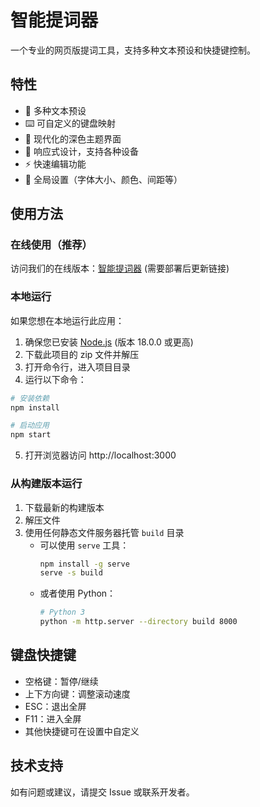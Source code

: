 # 智能提词器

一个专业的网页版提词工具，支持多种文本预设和快捷键控制。

## 特性

- 🎯 多种文本预设
- ⌨️ 可自定义的键盘映射
- 🎨 现代化的深色主题界面
- 📱 响应式设计，支持各种设备
- ⚡ 快速编辑功能
- 🔧 全局设置（字体大小、颜色、间距等）

## 使用方法

### 在线使用（推荐）

访问我们的在线版本：[智能提词器](#) (需要部署后更新链接)

### 本地运行

如果您想在本地运行此应用：

1. 确保您已安装 [Node.js](https://nodejs.org/) (版本 18.0.0 或更高)
2. 下载此项目的 zip 文件并解压
3. 打开命令行，进入项目目录
4. 运行以下命令：

```bash
# 安装依赖
npm install

# 启动应用
npm start
```

5. 打开浏览器访问 http://localhost:3000

### 从构建版本运行

1. 下载最新的构建版本
2. 解压文件
3. 使用任何静态文件服务器托管 `build` 目录
   - 可以使用 `serve` 工具：
     ```bash
     npm install -g serve
     serve -s build
     ```
   - 或者使用 Python：
     ```bash
     # Python 3
     python -m http.server --directory build 8000
     ```

## 键盘快捷键

- 空格键：暂停/继续
- 上下方向键：调整滚动速度
- ESC：退出全屏
- F11：进入全屏
- 其他快捷键可在设置中自定义

## 技术支持

如有问题或建议，请提交 Issue 或联系开发者。 